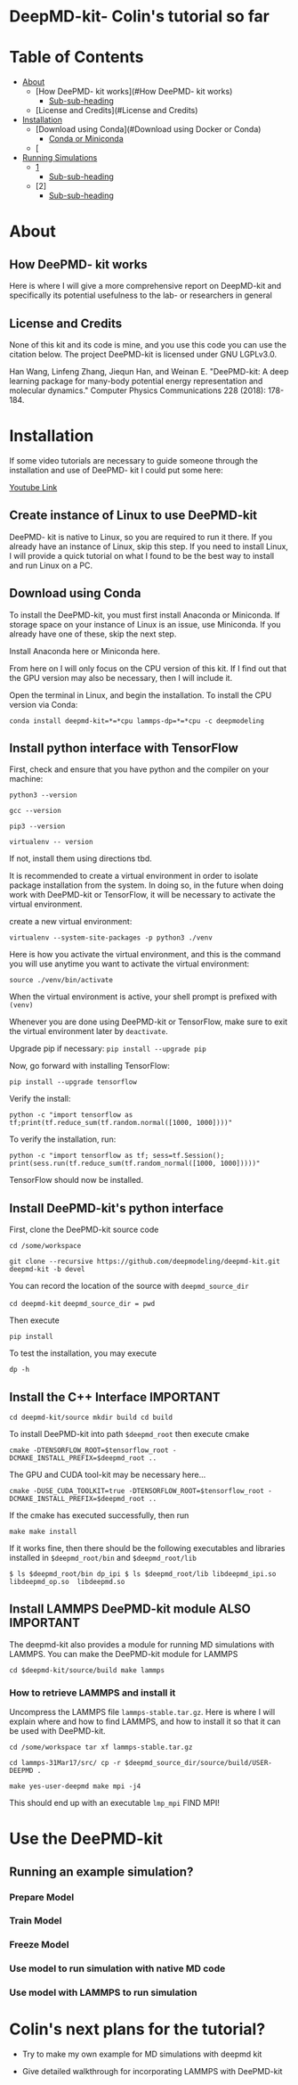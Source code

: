 # DeepMD-kit- Colin's tutorial so far

# Table of Contents
- [About](#About)
  * [How DeePMD- kit works](#How DeePMD- kit works)
    + [Sub-sub-heading](#sub-sub-heading)
  * [License and Credits](#License and Credits)
- [Installation](#Installation)
  * [Download using Conda](#Download using Docker or Conda)
    + [Conda or Miniconda](#Miniconda)
  * [
- [Running Simulations](#heading-2)
  * [1](#sub-heading-2)
    + [Sub-sub-heading](#sub-sub-heading-2)
  * [2]
    + [Sub-sub-heading](#sub-sub-heading-3)
  
# About
<!-- toc -->

## How DeePMD- kit works

Here is where I will give a more comprehensive report on DeepMD-kit and specifically its potential usefulness to the lab- or researchers in general

## License and Credits
None of this kit and its code is mine, and you use this code you can use the citation below. The project DeePMD-kit is licensed under GNU LGPLv3.0.

Han Wang, Linfeng Zhang, Jiequn Han, and Weinan E. "DeePMD-kit: A deep learning package for many-body potential energy representation and molecular dynamics." Computer Physics Communications 228 (2018): 178-184.


# Installation

If some video tutorials are necessary to guide someone through the installation and use of DeePMD- kit I could put some here:

[Youtube Link](https://www.youtube.com/watch?v=E-Yi_3pVUow&t=1s)

## Create instance of Linux to use DeePMD-kit 

DeePMD- kit is native to Linux, so you are required to run it there. If you already have an instance of Linux, skip this step. If you need to install Linux, I will provide a quick tutorial on what I found to be the best way to install and run Linux on a PC.

## Download using Conda

To install the DeePMD-kit, you must first install Anaconda or Miniconda. If storage space on your instance of Linux is an issue, use Miniconda. If you already have one of these, skip the next step. 

Install Anaconda here or Miniconda here. 

From here on I will only focus on the CPU version of this kit. If I find out that the GPU version may also be necessary, then I will include it. 

Open the terminal in Linux, and begin the installation. 
To install the CPU version via Conda: 

`conda install deepmd-kit=*=*cpu lammps-dp=*=*cpu -c deepmodeling`

## Install python interface with TensorFlow

First, check and ensure that you have python and the compiler on your machine:

`python3 --version`

`gcc --version`

`pip3 --version`

`virtualenv -- version`

If not, install them using directions tbd. 

It is recommended to create a virtual environment in order to isolate package installation from the system. In doing so, in the future when doing work with DeePMD-kit or TensorFlow, it will be necessary to activate the virtual environment. 

create a new virtual environment:

`virtualenv --system-site-packages -p python3 ./venv`

Here is how you activate the virtual environment, and this is the command you will use anytime you want to activate the virtual environment:

`source ./venv/bin/activate`

When the virtual environment is active, your shell prompt is prefixed with `(venv)`

Whenever you are done using DeePMD-kit or TensorFlow, make sure to exit the virtual environment later by `deactivate`. 

Upgrade pip if necessary:
`pip install --upgrade pip`

Now, go forward with installing TensorFlow:

`pip install --upgrade tensorflow`

Verify the install:

`python -c "import tensorflow as tf;print(tf.reduce_sum(tf.random.normal([1000, 1000])))"`

To verify the installation, run:

`python -c "import tensorflow as tf; sess=tf.Session(); print(sess.run(tf.reduce_sum(tf.random_normal([1000, 1000]))))"`

TensorFlow should now be installed.

## Install DeePMD-kit's python interface

First, clone the DeePMD-kit source code

`cd /some/workspace`

`git clone --recursive https://github.com/deepmodeling/deepmd-kit.git deepmd-kit -b devel`

You can record the location of the source with `deepmd_source_dir`

`cd deepmd-kit`
`deepmd_source_dir = pwd` 

Then execute

`pip install`

To test the installation, you may execute

`dp -h`

## Install the C++ Interface IMPORTANT

`cd deepmd-kit/source
mkdir build
cd build`

To install DeePMD-kit into path `$deepmd_root` then execute cmake

`cmake -DTENSORFLOW_ROOT=$tensorflow_root -DCMAKE_INSTALL_PREFIX=$deepmd_root ..`

The GPU and CUDA tool-kit may be necessary here...

`cmake -DUSE_CUDA_TOOLKIT=true -DTENSORFLOW_ROOT=$tensorflow_root -DCMAKE_INSTALL_PREFIX=$deepmd_root ..`

If the cmake has executed successfully, then run 

`make
make install`

If it works fine, then there should be the following executables and libraries installed in `$deepmd_root/bin` and `$deepmd_root/lib`

`$ ls $deepmd_root/bin
dp_ipi
$ ls $deepmd_root/lib
libdeepmd_ipi.so  libdeepmd_op.so  libdeepmd.so`



## Install LAMMPS DeePMD-kit module ALSO IMPORTANT

The deepmd-kit also provides a module for running MD simulations with LAMMPS. You can make the DeePMD-kit module for LAMMPS

`cd $deepmd-kit/source/build
make lammps`

### How to retrieve LAMMPS and install it 

Uncompress the LAMMPS file `lammps-stable.tar.gz`. Here is where I will explain where and how to find LAMMPS, and how to install it so that it can be used with DeePMD-kit. 

`cd /some/workspace
tar xf lammps-stable.tar.gz`

`cd lammps-31Mar17/src/
cp -r $deepmd_source_dir/source/build/USER-DEEPMD .`

`make yes-user-deepmd
make mpi -j4`

This should end up with an executable `lmp_mpi` FIND MPI!


# Use the DeePMD-kit

## Running an example simulation?

### Prepare Model

### Train Model

### Freeze Model

### Use model to run simulation with native MD code

### Use model with LAMMPS to run simulation

# Colin's next plans for the tutorial?


- Try to make my own example for MD simulations with deepmd kit

- Give detailed walkthrough for incorporating LAMMPS with DeePMD-kit 










